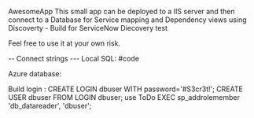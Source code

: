 AwesomeApp
This small app can be deployed to a IIS server and then connect to a Database for Service mapping and Dependency views using Discoverty - Build for ServiceNow Diecovery test

Feel free to use it at your own risk. 




-- Connect strings --- 
Local SQL:
#code
    <connectionStrings>
        <add name="ToDoDB"
        connectionString="Server=(local);user id=dbuser;password=Secret; initial catalog=ToDo; 
        MultipleActiveResultSets=true" providerName="System.Data.SqlClient"/>
    </connectionStrings>

 Azure database:
    <connectionStrings>
        <add name="ToDoDB"
        connectionString="Server=kr-sql.database.windows.net;user id=dbuser;password=#S3cr3t!; initial catalog=ToDo; 
        MultipleActiveResultSets=true" providerName="System.Data.SqlClient"/>
    </connectionStrings>

 Build login :
        CREATE LOGIN dbuser WITH password='#S3cr3t!';
        CREATE USER dbuser FROM LOGIN dbuser;
        use ToDo
        EXEC sp_addrolemember 'db_datareader', 'dbuser';
